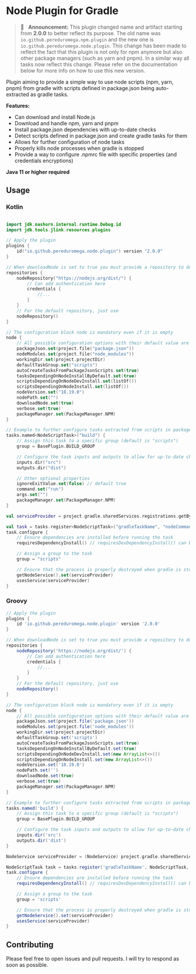 # Node Plugin for Gradle

> 📣 &nbsp;&nbsp;**Announcement:** This plugin changed name and artifact starting from **2.0.0** to better 
> reflect its purpose. The old name was `io.github.pereduromega.npm.plugin` and the new one is 
> `io.github.pereduromega.node.plugin`. This change has been made to reflect the fact that this plugin is not only for
> npm anymore but also other package managers (such as yarn and pnpm). In a similar way all tasks now reflect this
> change. Please refer on the documentation below for more info on how to use this new version.

Plugin aiming to provide a simple way to use node scripts (npm, yarn, pnpm) from gradle with scripts defined in
package.json being auto-extracted as gradle tasks.

**Features:**

* Can download and install Node.js
* Download and handle npm, yarn and pnpm
* Install package.json dependencies with up-to-date checks
* Detect scripts defined in package.json and create gradle tasks for them
* Allows for further configuration of node tasks
* Properly kills node processes when gradle is stopped
* Provide a way to configure .npmrc file with specific properties (and credentials encryptions)

**Java 11 or higher required**

## Usage

### Kotlin

```kotlin

import jdk.nashorn.internal.runtime.Debug.id
import jdk.tools.jlink.resources.plugins

// Apply the plugin
plugins {
    id("io.github.pereduromega.node.plugin") version "2.0.0"
}

// When downloadNode is set to true you must provide a repository to download node
repositories {
    nodeRepository("https://nodejs.org/dist/") {
        // Can add authentication here
        credentials {
            //...
        }
    }
    // For the default repository, just use
    nodeRepository()
}

// The configuration block node is mandatory even if it is empty
node {
    // All possible configuration options with their default value are shown below
    packageJson.set(project.file("package.json"))
    nodeModules.set(project.file("node_modules"))
    workingDir.set(project.projectDir)
    defaultTaskGroup.set("scripts")
    autoCreateTasksFromPackageJsonScripts.set(true)
    tasksDependingOnNodeInstallByDefault.set(true)
    scriptsDependingOnNodeDevInstall.set(listOf())
    scriptsDependingOnNodeInstall.set(listOf())
    nodeVersion.set("18.19.0")
    nodePath.set("")
    downloadNode.set(true)
    verbose.set(true)
    packageManager.set(PackageManager.NPM)
}

// Example to further configure tasks extracted from scripts in package.json
tasks.named<NodeScriptTask>("build") {
    // Assign this task to a specific group (default is "scripts")
    group = BasePlugin.BUILD_GROUP

    // Configure the task inputs and outputs to allow for up-to-date checks
    inputs.dir("src")
    outputs.dir("dist")

    // Other optional properties
    ignoreExitValue.set(false) // default true
    command.set("run")
    args.set("")
    packageManager.set(PackageManager.NPM)
}

val serviceProvider = project.gradle.sharedServices.registrations.getByName(NodeService.NAME) as NodeService

val task = tasks.register<NodeScriptTask>("gradleTaskName", "nodeCommand")
task.configure {
    // Ensure dependencies are installed before running the task
    requiresDependencyInstall() // requiresDevDependencyInstall() can be used to only install dev dependencies

    // Assign a group to the task
    group = "scripts"

    // Ensure that the process is properly destroyed when gradle is stopped
    getNodeService().set(serviceProvider)
    usesService(serviceProvider)
}
```

### Groovy

```groovy
// Apply the plugin
plugins {
    id 'io.github.pereduromega.node.plugin' version '2.0.0'
}

// When downloadNode is set to true you must provide a repository to download node
repositories {
    nodeRepository('https://nodejs.org/dist/') {
        // Can add authentication here
        credentials {
            //...
        }
    }
    // For the default repository, just use
    nodeRepository()
}

// The configuration block node is mandatory even if it is empty
node {
    // All possible configuration options with their default value are shown below
    packageJson.set(project.file('package.json'))
    nodeModules.set(project.file('node_modules'))
    workingDir.set(project.projectDir)
    defaultTaskGroup.set('scripts')
    autoCreateTasksFromPackageJsonScripts.set(true)
    tasksDependingOnNodeInstallByDefault.set(true)
    scriptsDependingOnNodeDevInstall.set(new ArrayList<>())
    scriptsDependingOnNodeInstall.set(new ArrayList<>())
    nodeVersion.set('18.19.0')
    nodePath.set('')
    downloadNode.set(true)
    verbose.set(true)
    packageManager.set(PackageManager.NPM)
}

// Example to further configure tasks extracted from scripts in package.json
tasks.named('build') {
    // Assign this task to a specific group (default is "scripts")
    group = BasePlugin.BUILD_GROUP

    // Configure the task inputs and outputs to allow for up-to-date checks
    inputs.dir('src')
    outputs.dir('dist')
}

NodeService serviceProvider = (NodeService) project.gradle.sharedServices.registrations.getByName(NodeService.NAME)

NodeScriptTask task = tasks.register('gradleTaskName', NodeScriptTask, 'nodeCommand')
task.configure {
    // Ensure dependencies are installed before running the task
    requiresDependencyInstall() // requiresDevDependencyInstall() can be used to only install dev dependencies

    // Assign a group to the task
    group = 'scripts'

    // Ensure that the process is properly destroyed when gradle is stopped
    getNodeService().set(serviceProvider)
    usesService(serviceProvider)
}
```

## Contributing

Please feel free to open issues and pull requests. I will try to respond as soon as possible.